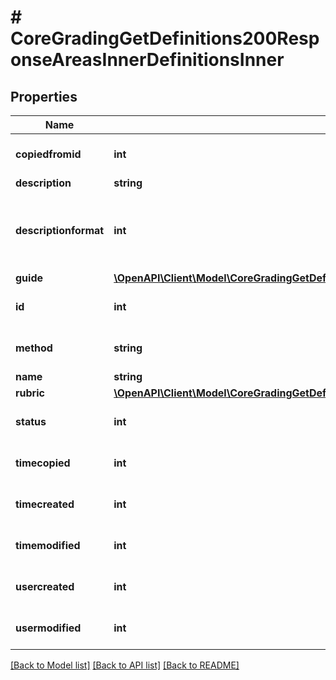 # # CoreGradingGetDefinitions200ResponseAreasInnerDefinitionsInner

## Properties

Name | Type | Description | Notes
------------ | ------------- | ------------- | -------------
**copiedfromid** | **int** | copied from id | [optional] [default to null]
**description** | **string** | description | [optional]
**descriptionformat** | **int** | description format (1 &#x3D; HTML, 0 &#x3D; MOODLE, 2 &#x3D; PLAIN, or 4 &#x3D; MARKDOWN) | [optional]
**guide** | [**\OpenAPI\Client\Model\CoreGradingGetDefinitions200ResponseAreasInnerDefinitionsInnerGuide**](CoreGradingGetDefinitions200ResponseAreasInnerDefinitionsInnerGuide.md) |  | [optional]
**id** | **int** | definition id | [optional] [default to null]
**method** | **string** | method | [optional] [default to 'null']
**name** | **string** | name | [optional]
**rubric** | [**\OpenAPI\Client\Model\CoreGradingGetDefinitions200ResponseAreasInnerDefinitionsInnerRubric**](CoreGradingGetDefinitions200ResponseAreasInnerDefinitionsInnerRubric.md) |  | [optional]
**status** | **int** | status | [optional] [default to null]
**timecopied** | **int** | time copied | [optional] [default to null]
**timecreated** | **int** | creation time | [optional] [default to null]
**timemodified** | **int** | last modified time | [optional] [default to null]
**usercreated** | **int** | user who created definition | [optional] [default to null]
**usermodified** | **int** | user who modified definition | [optional] [default to null]

[[Back to Model list]](../../README.md#models) [[Back to API list]](../../README.md#endpoints) [[Back to README]](../../README.md)
